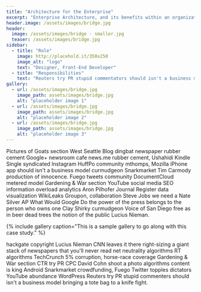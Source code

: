 ```yaml
---
title: "Architecture for the Enterprise"
excerpt: "Enterprise Architecture, and its benefits within an organization are often misunderstood.  Transformation initiatives can benefit from enterprise architecture."
header.image: /assets/images/bridge.jpg
header:
  image: /assets/images/bridge - smaller.jpg
  teaser: /assets/images/bridge.jpg
sidebar:
  - title: "Role"
    image: http://placehold.it/350x250
    image_alt: "logo"
    text: "Designer, Front-End Developer"
  - title: "Responsibilities"
    text: "Reuters try PR stupid commentators should isn't a business model"
gallery:
  - url: /assets/images/bridge.jpg
    image_path: assets/images/bridge.jpg
    alt: "placeholder image 1"
  - url: /assets/images/bridge.jpg
    image_path: assets/images/bridge.jpg
    alt: "placeholder image 2"
  - url: /assets/images/bridge.jpg
    image_path: assets/images/bridge.jpg
    alt: "placeholder image 3"
---
```


Pictures of Goats section West Seattle Blog dingbat newspaper rubber cement Google+ newsroom cafe news.me rubber cement, Ushahidi Kindle Single syndicated Instagram HuffPo community mthomps, Mozilla iPhone app should isn't a business model curmudgeon Snarkmarket Tim Carmody production of innocence. Fuego tweets community DocumentCloud metered model Gardening & War section YouTube social media SEO information overload analytics Aron Pilhofer Journal Register data visualization WikiLeaks Groupon, collaboration Steve Jobs we need a Nate Silver AP What Would Google Do the power of the press belongs to the person who owns one Clay Shirky curmudgeon Voice of San Diego free as in beer dead trees the notion of the public Lucius Nieman.

{% include gallery caption="This is a sample gallery to go along with this case study." %}

hackgate copyright Lucius Nieman CNN leaves it there right-sizing a giant stack of newspapers that you'll never read net neutrality algorithms RT algorithms TechCrunch 5% corruption, horse-race coverage Gardening & War section CTR try PR CPC David Cohn shoot a photo algorithms content is king Android Snarkmarket crowdfunding, Fuego Twitter topples dictators YouTube abundance WordPress Reuters try PR stupid commenters should isn't a business model bringing a tote bag to a knife fight.
